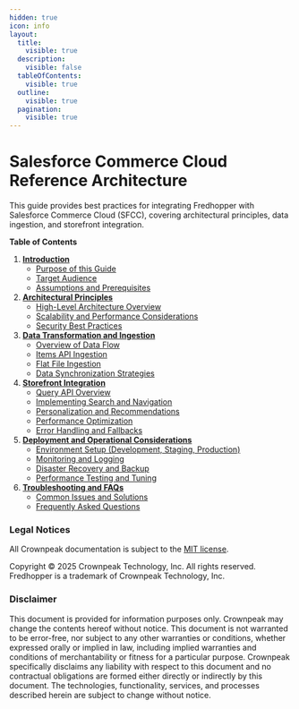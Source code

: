 ```yaml
---
hidden: true
icon: info
layout:
  title:
    visible: true
  description:
    visible: false
  tableOfContents:
    visible: true
  outline:
    visible: true
  pagination:
    visible: true
---
```


# Salesforce Commerce Cloud Reference Architecture

This guide provides best practices for integrating Fredhopper with Salesforce Commerce Cloud (SFCC), covering architectural principles, data ingestion, and storefront integration.

**Table of Contents**

1. [**Introduction**](fhr-salesforce-commerce-cloud/introduction/)
   * [Purpose of this Guide](fhr-salesforce-commerce-cloud/introduction/#purpose-of-this-guide)
   * [Target Audience](fhr-salesforce-commerce-cloud/introduction/#target-audience)
   * [Assumptions and Prerequisites](fhr-salesforce-commerce-cloud/introduction/#assumptions-and-prerequisites)
2. [**Architectural Principles**](fhr-salesforce-commerce-cloud/architectural-principles/)
   * [High-Level Architecture Overview](fhr-salesforce-commerce-cloud/architectural-principles/#high-level-architecture-overview)
   * [Scalability and Performance Considerations](fhr-salesforce-commerce-cloud/architectural-principles/#scalability-and-performance-considerations)
   * [Security Best Practices](fhr-salesforce-commerce-cloud/architectural-principles/#security-best-practices)
3. [**Data Transformation and Ingestion**](fhr-salesforce-commerce-cloud/data-transformation-and-ingestion/)
   * [Overview of Data Flow](fhr-salesforce-commerce-cloud/data-transformation-and-ingestion/#overview-of-data-flow)
   * [Items API Ingestion](fhr-salesforce-commerce-cloud/data-transformation-and-ingestion/#items-api-ingestion)
   * [Flat File Ingestion](fhr-salesforce-commerce-cloud/data-transformation-and-ingestion/#flat-file-ingestion)
   * [Data Synchronization Strategies](fhr-salesforce-commerce-cloud/data-transformation-and-ingestion/#data-synchronization-strategies)
4. [**Storefront Integration**](fhr-salesforce-commerce-cloud/storefront-integration/)
   * [Query API Overview](fhr-salesforce-commerce-cloud/storefront-integration/)
   * [Implementing Search and Navigation](fhr-salesforce-commerce-cloud/storefront-integration/#implementing-search-and-navigation)
   * [Personalization and Recommendations](fhr-salesforce-commerce-cloud/storefront-integration/#personalization-and-recommendations)
   * [Performance Optimization](fhr-salesforce-commerce-cloud/storefront-integration/#performance-optimization)
   * [Error Handling and Fallbacks](fhr-salesforce-commerce-cloud/storefront-integration/#error-handling-and-fallbacks)
5. [**Deployment and Operational Considerations**](fhr-salesforce-commerce-cloud/deployment-and-operational-considerations/)
   * [Environment Setup (Development, Staging, Production)](fhr-salesforce-commerce-cloud/deployment-and-operational-considerations/#environment-setup-development-staging-production)
   * [Monitoring and Logging](fhr-salesforce-commerce-cloud/deployment-and-operational-considerations/#monitoring-and-logging)
   * [Disaster Recovery and Backup](fhr-salesforce-commerce-cloud/deployment-and-operational-considerations/#disaster-recovery-and-backup)
   * [Performance Testing and Tuning](fhr-salesforce-commerce-cloud/deployment-and-operational-considerations/#performance-testing-and-tuning)
6. [**Troubleshooting and FAQs**](fhr-salesforce-commerce-cloud/troubleshooting-and-faqs/)
   * [Common Issues and Solutions](fhr-salesforce-commerce-cloud/troubleshooting-and-faqs/#common-issues-and-solutions)
   * [Frequently Asked Questions](fhr-salesforce-commerce-cloud/troubleshooting-and-faqs/#frequently-asked-questions)

### Legal Notices

All Crownpeak documentation is subject to the [MIT license](https://github.com/Crownpeak/fhr-client-proxy?tab=MIT-1-ov-file).

Copyright © 2025 Crownpeak Technology, Inc. All rights reserved. Fredhopper is a trademark of Crownpeak Technology, Inc.

### Disclaimer

This document is provided for information purposes only. Crownpeak may change the contents hereof without notice. This document is not warranted to be error-free, nor subject to any other warranties or conditions, whether expressed orally or implied in law, including implied warranties and conditions of merchantability or fitness for a particular purpose. Crownpeak specifically disclaims any liability with respect to this document and no contractual obligations are formed either directly or indirectly by this document. The technologies, functionality, services, and processes described herein are subject to change without notice.
